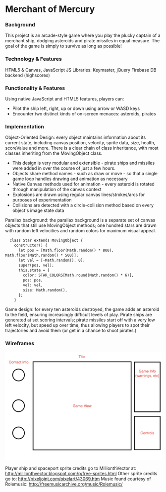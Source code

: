 # Merchant of Mercury

### Background

This project is an arcade-style game where you play the plucky captain of a merchant ship, dodging asteroids and pirate missiles in equal measure. The goal of the game is simply to survive as long as possible!

### Technology & Features

HTML5 & Canvas, JavaScript
JS Libraries: Keymaster, jQuery
Firebase DB backend (highscores)

### Functionality & Features

Using native JavaScript and HTML5 features, players can:

  * Pilot the ship left, right, up or down using arrow or WASD keys
  * Encounter two distinct kinds of on-screen menaces: asteroids, pirates

### Implementation

Object-Oriented Design: every object maintains information about its current state, including canvas position, velocity, sprite data, size, health, scoreValue and more. There is a clear chain of class inheritance, with most classes inheriting from the MovingObject class.
  * This design is very modular and extensible - pirate ships and missiles were added in over the course of just a few hours.
  * Objects share method names - such as draw or move - so that a single game loop handles drawing and animation as necessary
  * Native Canvas methods used for animation - every asteroid is rotated through manipulation of the canvas context
  * Explosions are drawn using regular canvas lines/strokes/arcs for purposes of experimentation
  * Collisions are detected with a circle-collision method based on every object's image state data

Parallax background: the parallax background is a separate set of canvas objects that still use MovingObject methods; one hundred stars are drawn with random left velocities and random colors for maximum visual appeal.

  ```
    class Star extends MovingObject {
      constructor() {
        let pos = [Math.floor(Math.random() * 800), Math.floor(Math.random() * 500)];
        let vel = [-Math.random(), 0];
        super(pos, vel);
        this.state = {
          color: STAR_COLORS[Math.round(Math.random() * 6)],
          pos: pos,
          vel: vel,
          size: Math.random(),
        };
      }
  ```

Game design: for every ten asteroids destroyed, the game adds an asteroid to the field, ensuring increasingly difficult levels of play. Pirate ships are generated at set scoring intervals; pirate missiles start off with a very low left velocity, but speed up over time, thus allowing players to spot their trajectories and avoid them (or get in a chance to shoot pirates.)

### Wireframes

![wireframe](https://github.com/Bhammy/merchantofmercury/blob/master/game.jpg?raw=true)

Player ship and spaceport sprite credits go to MillionthVector at: http://millionthvector.blogspot.com/p/free-sprites.html
Other sprite credits go to: http://pixeljoint.com/pixelart/43069.htm
Music found courtesy of Rolemusic: http://freemusicarchive.org/music/Rolemusic/
